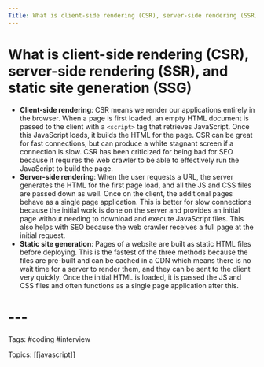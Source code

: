 ```yaml
---
Title: What is client-side rendering (CSR), server-side rendering (SSR), and static site generation (SSG)
---
```


# What is client-side rendering (CSR), server-side rendering (SSR), and static site generation (SSG)

-   **Client-side rendering**: CSR means we render our applications entirely in the browser. When a page is first loaded, an empty HTML document is passed to the client with a `<script>` tag that retrieves JavaScript. Once this JavaScript loads, it builds the HTML for the page. CSR can be great for fast connections, but can produce a white stagnant screen if a connection is slow. CSR has been criticized for being bad for SEO because it requires the web crawler to be able to effectively run the JavaScript to build the page.
-   **Server-side rendering**: When the user requests a URL, the server generates the HTML for the first page load, and all the JS and CSS files are passed down as well. Once on the client, the additional pages behave as a single page application. This is better for slow connections because the initial work is done on the server and provides an initial page without needing to download and execute JavaScript files. This also helps with SEO because the web crawler receives a full page at the initial request.
-   **Static site generation**: Pages of a website are built as static HTML files before deploying. This is the fastest of the three methods because the files are pre-built and can be cached in a CDN which means there is no wait time for a server to render them, and they can be sent to the client very quickly. Once the initial HTML is loaded, it is passed the JS and CSS files and often functions as a single page application after this.
# ---

Tags: #coding #interview

Topics: [[javascript]] 

